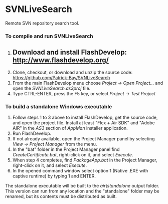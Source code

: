 SVNLiveSearch
=============

Remote SVN repository search tool.

### To compile and run SVNLiveSearch ###

1. Download and install FlashDevelop: http://www.flashdevelop.org/
	- 
2. Clone, checkout, or download and unzip the source code: https://github.com/Patrick-Bay/SVNLiveSearch
3. From the main FlashDevelop menu choose *Project -> Open Project...* and open the *SVNLiveSearch.as3proj* file.
4. Type CTRL-ENTER, press the F5 key, or select *Project -> Test Project*

### To build a standalone Windows executable ###

1. Follow steps 1 to 3 above to install FlashDevelop, get the source code, and open the project file.
	Install at least "Flex + Air SDK" and "Adobe AIR" in the *AS3* section of *AppMan* installer application.
2. Run FlashDevelop.
3. If not already available, open the Project Manager panel by selecting *View -> Project Manager* from the menu.
4. In the "bat" folder in the Project Manager panel find *CreateCertificate.bat*, right-click on it, and select *Execute*.
5. When step 4 completes, find *PackageApp.bat* in the Project Manager, right-click on it, and select *Execute*.
6. In the opened command window select option 1 (Native .EXE with captive runtime) by typing 1 and ENTER.

The standalone executable will be built to the *air\standalone* output folder. 
This version can run from any location and the "standalone" folder may be renamed, but its contents must be distributed as built.
